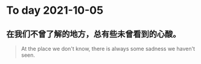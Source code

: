 
# To day 2021-10-05


## 在我们不曾了解的地方，总有些未曾看到的心酸。
> At the place we don't know, there is always some sadness we haven't seen.

    